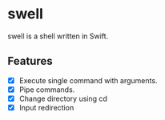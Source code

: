 #  swell

swell is a shell written in Swift.

## Features
 - [x] Execute single command with arguments.
 - [x] Pipe commands.
 - [x] Change directory using cd
 - [x] Input redirection
